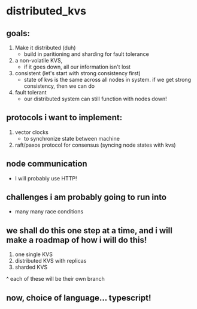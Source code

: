 # distributed_kvs

## goals:
1. Make it distributed (duh)
    - build in paritioning and sharding for fault tolerance
2. a non-volatile KVS,
    - if it goes down, all our information isn't lost
3. consistent (let's start with strong consistency first)
    - state of kvs is the same across all nodes in system. if we get strong consistency, then we can do 
4. fault tolerant
    - our distributed system can still function with nodes down!

## protocols i want to implement:
1. vector clocks
    - to synchronize state between machine
2. raft/paxos protocol for consensus (syncing node states with kvs)

## node communication
- I will probably use HTTP! 

## challenges i am probably going to run into
- many many race conditions

## we shall do this one step at a time, and i will make a roadmap of how i will do this!

1. one single KVS 
2. distributed KVS with replicas
3. sharded KVS

^ each of these will be their own branch

## now, choice of language... typescript! 